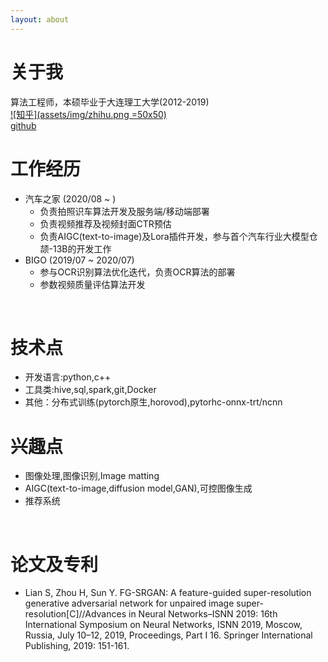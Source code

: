 ```yaml
---
layout: about 
---
```


# 关于我
算法工程师，本硕毕业于大连理工大学(2012-2019)    
[![知乎](assets/img/zhihu.png =50x50)](https://www.zhihu.com/people/lian-shuai-long)    
[github](https://github.com/LianShuaiLong)
<br/>

# 工作经历
* 汽车之家 (2020/08 ~ )
    * 负责拍照识车算法开发及服务端/移动端部署
    * 负责视频推荐及视频封面CTR预估
    * 负责AIGC(text-to-image)及Lora插件开发，参与首个汽车行业大模型仓颉-13B的开发工作
* BIGO (2019/07 ~ 2020/07)
  * 参与OCR识别算法优化迭代，负责OCR算法的部署
  * 参数视频质量评估算法开发
<br/>

# 技术点
* 开发语言:python,c++
* 工具类:hive,sql,spark,git,Docker
* 其他：分布式训练(pytorch原生,horovod),pytorhc-onnx-trt/ncnn

# 兴趣点
* 图像处理,图像识别,Image matting
* AIGC(text-to-image,diffusion model,GAN),可控图像生成
* 推荐系统  
<br/>

# 论文及专利
* Lian S, Zhou H, Sun Y. FG-SRGAN: A feature-guided super-resolution generative adversarial network for unpaired image super-resolution[C]//Advances in Neural Networks–ISNN 2019: 16th International Symposium on Neural Networks, ISNN 2019, Moscow, Russia, July 10–12, 2019, Proceedings, Part I 16. Springer International Publishing, 2019: 151-161.
